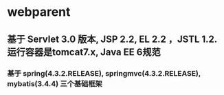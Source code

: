 # webparent
## 基于 Servlet 3.0 版本, JSP 2.2, EL 2.2 ，JSTL 1.2. 运行容器是tomcat7.x, Java EE 6规范

### 基于 spring(4.3.2.RELEASE), springmvc(4.3.2.RELEASE), mybatis(3.4.4)  三个基础框架 